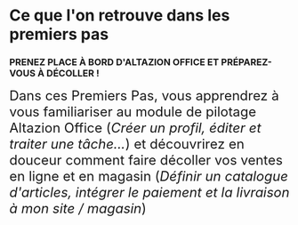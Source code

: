 # Ce que l'on retrouve dans les premiers pas


<h3 >PRENEZ PLACE &Agrave; BORD D'ALTAZION OFFICE&nbsp;ET PR&Eacute;PAREZ-VOUS &Agrave; D&Eacute;COLLER !</h3>
<p ><span style="font-size: 18pt;">Dans ces Premiers Pas, vous&nbsp;apprendrez &agrave; vous familiariser au&nbsp;module de pilotage Altazion Office&nbsp;(<em>Cr&eacute;er un profil, &eacute;diter et traiter une t&acirc;che...</em>) et&nbsp;d&eacute;couvrirez en douceur comment faire d&eacute;coller vos ventes en ligne et en magasin (<em>D&eacute;finir un catalogue d'articles, int&eacute;grer le paiement et la livraison &agrave; mon site / magasin</em>)</span></p>

